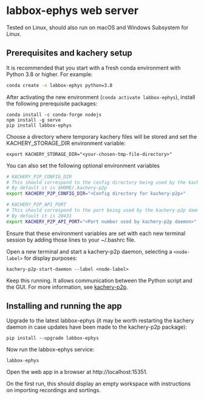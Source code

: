<!-- This file was automatically generated by jinjaroot. Do not edit directly. -->
# labbox-ephys web server

Tested on Linux, should also run on macOS and Windows Subsystem for Linux.

## Prerequisites and kachery setup

It is recommended that you start with a fresh conda environment with Python 3.8 or higher. For example:

```bash
conda create -n labbox-ephys python=3.8
```

After activating the new environment (`conda activate labbox-ephys`), install the following prerequisite packages:

```
conda install -c conda-forge nodejs
npm install -g serve
pip install labbox-ephys
```

Choose a directory where temporary kachery files will be stored and set the KACHERY_STORAGE_DIR environment variable:

```
export KACHERY_STORAGE_DIR="<your-chosen-tmp-file-directory>" 
```

You can also set the following optional environment variables

```bash
# KACHERY_P2P_CONFIG_DIR
# This should correspond to the config directory being used by the kachery-p2p daemon
# By default it is $HOME/.kachery-p2p
export KACHERY_P2P_CONFIG_DIR="<Config directory for kachery-p2p>"

# KACHERY_P2P_API_PORT
# This should correspond to the port being used by the kachery-p2p daemon
# By default it is 20431
export KACHERY_P2P_API_PORT="<Port number used by kachery-p2p daemon>"
```

Ensure that these environment variables are set with each new terminal session by adding those lines to your ~/.bashrc file.

Open a new terminal and start a kachery-p2p daemon, selecting a `<node-label>` for display purposes:

```
kachery-p2p-start-daemon --label <node-label>
```

Keep this running. It allows communication between the Python script and the GUI. For more information, see [kachery-p2p](https://github.com/flatironinstitute/kachery-p2p).

## Installing and running the app

Upgrade to the latest labbox-ephys (it may be worth restarting the kachery daemon in case updates have been made to the kachery-p2p package):

```
pip install --upgrade labbox-ephys
```

Now run the labbox-ephys service:

```
labbox-ephys
```

Open the web app in a browser at http://localhost:15351.

On the first run, this should display an empty workspace with instructions on importing recordings and sortings.
